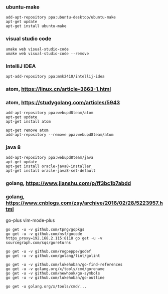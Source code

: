 
### ubuntu-make

    add-apt-repository ppa:ubuntu-desktop/ubuntu-make
    apt-get update
    apt-get install ubuntu-make

### visual studio code

    umake web visual-studio-code
    umake web visual-studio-code --remove

### IntelliJ IDEA 

    apt-add-repository ppa:mmk2410/intellij-idea

### atom, https://linux.cn/article-3663-1.html
### atom, https://studygolang.com/articles/5943

    add-apt-repository ppa:webupd8team/atom
    apt-get update
    apt-get install atom

    apt-get remove atom
    add-apt-repository --remove ppa:webupd8team/atom

### java 8

    add-apt-repository ppa:webupd8team/java
    apt-get update
    apt-get install oracle-java8-installer
    apt-get install oracle-java8-set-default

### golang, https://www.jianshu.com/p/ff3bc1b7abdd
### golang, https://www.cnblogs.com/zsy/archive/2016/02/28/5223957.html

go-plus
vim-mode-plus

    go get -u -v github.com/tpng/gopkgs
    go get -u -v github.com/nsf/gocode
    https_proxy=192.168.2.115:8118 go get -u -v sourcegraph.com/sqs/goreturns

    go get -u -v github.com/rogpeppe/godef
    go get -u -v github.com/golang/lint/golint

    go get -u -v github.com/lukehoban/go-find-references
    go get -u -v golang.org/x/tools/cmd/gorename
    go get -u -v github.com/newhook/go-symbols
    go get -u -v github.com/lukehoban/go-outline

    go get -u golang.org/x/tools/cmd/...
